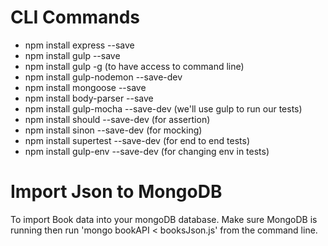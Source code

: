 # CLI Commands
- npm install express --save
- npm install gulp --save
- npm install gulp -g (to have access to command line)
- npm install gulp-nodemon --save-dev
- npm install mongoose --save
- npm install body-parser --save
- npm install gulp-mocha --save-dev (we'll use gulp to run our tests)
- npm install should --save-dev (for assertion)
- npm install sinon --save-dev (for mocking)
- npm install supertest --save-dev (for end to end tests)
- npm install gulp-env --save-dev (for changing env in tests)

# Import Json to MongoDB
To import Book data into your mongoDB database. Make sure MongoDB is running then run 'mongo bookAPI < booksJson.js' from the command line.
